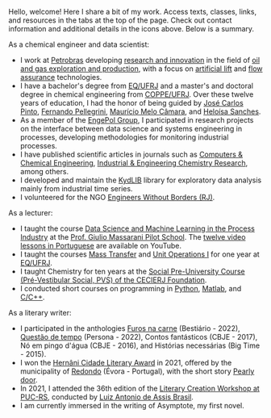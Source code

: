 Hello, welcome! Here I share a bit of my work. Access texts, classes, links, and resources in the tabs at the top of the page. Check out contact information and additional details in the icons above. Below is a summary.

As a chemical engineer and data scientist:

- I work at [Petrobras](https://petrobras.com.br/en/) developing [research and innovation](https://petrobras.com.br/en/inovacao-e-tecnologia/centro-de-pesquisa) in the field of [oil and gas exploration and production](https://petrobras.com.br/en/quem-somos/exploracao-e-producao), with a focus on [artificial lift](https://en.wikipedia.org/wiki/Artificial_lift) and [flow assurance](https://en.wikipedia.org/wiki/Flow_assurance) technologies.
- I have a bachelor's degree from [EQ/UFRJ](http://novo.eq.ufrj.br/en/home-en/) and a master's and doctoral degree in chemical engineering from [COPPE/UFRJ](https://www.coppe.ufrj.br/en). Over these twelve years of education, I had the honor of being guided by [José Carlos Pinto](http://lattes.cnpq.br/6479420970768737), [Fernando Pellegrini](http://lattes.cnpq.br/6669992155373315), [Maurício Melo Câmara](http://lattes.cnpq.br/8161545819744234), and [Heloísa Sanches](http://lattes.cnpq.br/2840875338255590).
- As a member of the [EngePol Group](https://www.instagram.com/engepolgrupo/), I participated in research projects on the interface between data science and systems engineering in processes, developing methodologies for monitoring industrial processes.
- I have published scientific articles in journals such as [Computers & Chemical Engineering](https://www.journals.elsevier.com/computers-and-chemical-engineering), [Industrial & Engineering Chemistry Research](https://pubs.acs.org/journal/iecred), among others.
- I developed and maintain the [KydLIB](https://github.com/afraniomelo/kydlib) library for exploratory data analysis mainly from industrial time series.
- I volunteered for the NGO [Engineers Without Borders (RJ)](https://esf-rio.org/).

As a lecturer: 

- I taught the course [Data Science and Machine Learning in the Process Industry](https://afraniomelo.github.io/projects/ds_ml/) at the [Prof. Giulio Massarani Pilot School](http://www.escolapiloto.peq.coppe.ufrj.br/). The [twelve video lessons in Portuguese](https://www.youtube.com/watch?v=0iE3JsQpU_U&list=PLvr45Arc0UpzsRhzq3q4_KmZcm0utwvvB) are available on YouTube.
- I taught the courses [Mass Transfer](https://afraniomelo.github.io/projects/eqe476/) and [Unit Operations I](https://afraniomelo.github.io/projects/eqe473/) for one year at [EQ/UFRJ](http://novo.eq.ufrj.br/en/home-en/).
- I taught Chemistry for ten years at the [Social Pre-University Course (Pré-Vestibular Social, PVS) of the CECIERJ Foundation](https://www.cecierj.edu.br/pre-vestibular-social/).
- I conducted short courses on programming in [Python](https://www.kaggle.com/code/afrniomelo/curso-rel-mpago-de-python/notebook), [Matlab](https://afraniomelo.github.io/projects/matlab/), and [C/C++](https://afraniomelo.github.io/projects/c/).

As a literary writer:

- I participated in the anthologies [Furos na carne](https://www.bestiario.com.br/livros/furos_na_carne.html) (Bestiário - 2022), [Questão de tempo](https://www.editorapersona.com/product-page/quest%C3%A3o-de-tempo) (Persona - 2022), Contos fantásticos (CBJE - 2017), Nó em pingo d'água (CBJE - 2016), and Histórias necessárias (Big Time - 2015).
- I won the [Hernâni Cidade Literary Award](http://premioliterariohernanicidade.blogspot.com/) in 2021, offered by the municipality of [Redondo](https://www.cm-redondo.pt/) (Évora - Portugal), with the short story [Pearly door](https://afraniomelo.github.io/en/projects/porta_de_perola/).
- In 2021, I attended the 36th edition of the [Literary Creation Workshop at PUC-RS](https://www.pucrs.br/humanidades/oficina-de-criacao-literaria/), conducted by [Luiz Antonio de Assis Brasil](http://www.laab.com.br/vida.html).
- I am currently immersed in the writing of Asymptote, my first novel.
